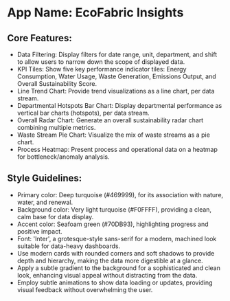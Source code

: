 # **App Name**: EcoFabric Insights

## Core Features:

- Data Filtering: Display filters for date range, unit, department, and shift to allow users to narrow down the scope of displayed data.
- KPI Tiles: Show five key performance indicator tiles: Energy Consumption, Water Usage, Waste Generation, Emissions Output, and Overall Sustainability Score.
- Line Trend Chart: Provide trend visualizations as a line chart, per data stream.
- Departmental Hotspots Bar Chart: Display departmental performance as vertical bar charts (hotspots), per data stream.
- Overall Radar Chart: Generate an overall sustainability radar chart combining multiple metrics.
- Waste Stream Pie Chart: Visualize the mix of waste streams as a pie chart.
- Process Heatmap: Present process and operational data on a heatmap for bottleneck/anomaly analysis.

## Style Guidelines:

- Primary color: Deep turquoise (#469999), for its association with nature, water, and renewal.
- Background color: Very light turquoise (#F0FFFF), providing a clean, calm base for data display.
- Accent color: Seafoam green (#70DB93), highlighting progress and positive impact.
- Font: 'Inter', a grotesque-style sans-serif for a modern, machined look suitable for data-heavy dashboards.
- Use modern cards with rounded corners and soft shadows to provide depth and hierarchy, making the data more digestible at a glance.
- Apply a subtle gradient to the background for a sophisticated and clean look, enhancing visual appeal without distracting from the data.
- Employ subtle animations to show data loading or updates, providing visual feedback without overwhelming the user.